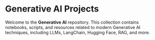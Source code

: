# Generative AI Projects

Welcome to the **Generative AI** repository. This collection contains notebooks, scripts, and resources related to modern Generative AI techniques, including LLMs, 
LangChain, Hugging Face, RAG, and more.


